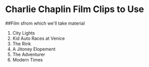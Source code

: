 # Charlie Chaplin Film Clips to Use
##Film sfrom which we'll take material
1. City Lights
2. Kid Auto Races at Venice
3. The Rink
4. A Jitoney Elopement
5. The Adventurer
6. Modern Times

